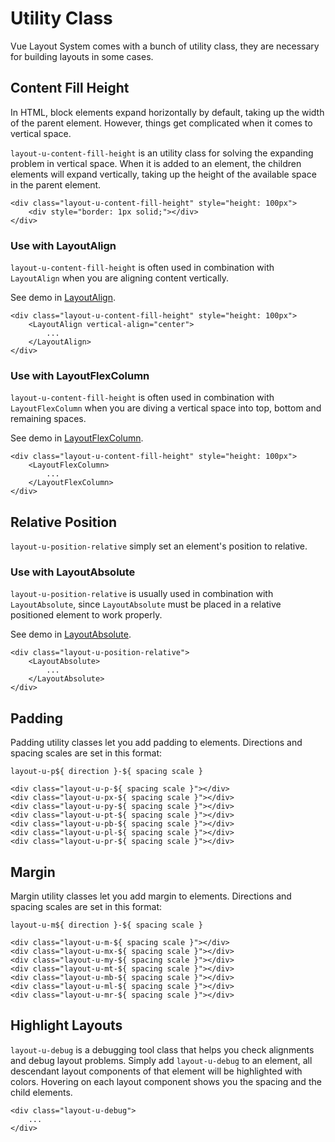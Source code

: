 # Utility Class

Vue Layout System comes with a bunch of utility class, they are necessary for building layouts in some cases. 

## Content Fill Height

In HTML, block elements expand horizontally by default, taking up the width of the parent element. However, things get complicated when it comes to vertical space.

`layout-u-content-fill-height` is an utility class for solving the expanding problem in vertical space. When it is added to an element, the children elements will expand vertically, taking up the height of the available space in the parent element. 

```vue live
<div class="layout-u-content-fill-height" style="height: 100px">
	<div style="border: 1px solid;"></div>
</div>
```

### Use with LayoutAlign

`layout-u-content-fill-height` is often used in combination with `LayoutAlign` when you are aligning content vertically.

See demo in [LayoutAlign](/components/LayoutAlign/).

```vue
<div class="layout-u-content-fill-height" style="height: 100px">
	<LayoutAlign vertical-align="center">
		...
	</LayoutAlign>
</div>
```

### Use with LayoutFlexColumn

`layout-u-content-fill-height` is often used in combination with `LayoutFlexColumn` when you are diving a vertical space into top, bottom and remaining spaces.

See demo in [LayoutFlexColumn](/components/LayoutFlexColumn/).

```vue
<div class="layout-u-content-fill-height" style="height: 100px">
	<LayoutFlexColumn>
		...
	</LayoutFlexColumn>
</div>
```

## Relative Position

`layout-u-position-relative` simply set an element's position to relative.

### Use with LayoutAbsolute

`layout-u-position-relative` is usually used in combination with `LayoutAbsolute`, since `LayoutAbsolute` must be placed in a relative positioned element to work properly.

See demo in [LayoutAbsolute](/components/LayoutAbsolute/).

```vue
<div class="layout-u-position-relative">
	<LayoutAbsolute>
		...
	</LayoutAbsolute>
</div>
```

## Padding

Padding utility classes let you add padding to elements. Directions and spacing scales are set in this format:

`layout-u-p${ direction }-${ spacing scale }`

```vue
<div class="layout-u-p-${ spacing scale }"></div>
<div class="layout-u-px-${ spacing scale }"></div>
<div class="layout-u-py-${ spacing scale }"></div>
<div class="layout-u-pt-${ spacing scale }"></div>
<div class="layout-u-pb-${ spacing scale }"></div>
<div class="layout-u-pl-${ spacing scale }"></div>
<div class="layout-u-pr-${ spacing scale }"></div>
```

## Margin

Margin utility classes let you add margin to elements. Directions and spacing scales are set in this format:

`layout-u-m${ direction }-${ spacing scale }`

```vue
<div class="layout-u-m-${ spacing scale }"></div>
<div class="layout-u-mx-${ spacing scale }"></div>
<div class="layout-u-my-${ spacing scale }"></div>
<div class="layout-u-mt-${ spacing scale }"></div>
<div class="layout-u-mb-${ spacing scale }"></div>
<div class="layout-u-ml-${ spacing scale }"></div>
<div class="layout-u-mr-${ spacing scale }"></div>
```

## Highlight Layouts

`layout-u-debug` is a debugging tool class that helps you check alignments and debug layout problems. Simply add `layout-u-debug` to an element, all descendant layout components of that element will be highlighted with colors. Hovering on each layout component shows you the spacing and the child elements.

```vue
<div class="layout-u-debug">
	...
</div>
```
